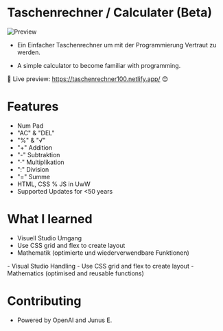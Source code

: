 # Taschenrechner / Calculater (Beta)
![Preview](https://github.com/PadJey/Taschenrechner/assets/89216593/88ade34a-1afb-4511-aedd-a11c6ad8bfa8)

- Ein Einfacher Taschenrechner um mit der Programmierung Vertraut zu werden.

- A simple calculator to become familiar with programming.

🔗 Live preview: https://taschenrechner100.netlify.app/ 😊


# Features

- Num Pad
- "AC" & "DEL"
- "%" & "√"
- "+" Addition
- "-" Subtraktion
- "·" Multiplikation
- ":" Division
- "=" Summe
- HTML, CSS % JS in UwW
- Supported Updates for <50 years

# What I learned

- Visuell Studio Umgang
- Use CSS grid and flex to create layout
- Mathematik (optimierte und wiederverwendbare Funktionen)
<p class undefined error>
- Visual Studio Handling
- Use CSS grid and flex to create layout
- Mathematics (optimised and reusable functions)

# Contributing
- Powered by OpenAI and Junus E.
